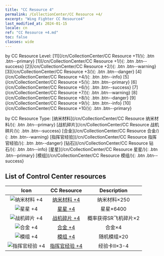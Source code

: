 ```yaml
---
title: "CC Resource 4"
permalink: /CollectionCenter/CC Resource +4/
excerpt: "Wing Fighter CC Resource4"
last_modified_at: 2024-01-15
locale: cn
ref: "CC Resource +4.md"
toc: false
classes: wide
---
```


  by CC Resource Level:  [11](/cn/CollectionCenter/CC Resource +11/){: .btn .btn--primary}   [1](/cn/CollectionCenter/CC Resource +1/){: .btn .btn--success}   [2](/cn/CollectionCenter/CC Resource +2/){: .btn .btn--warning}   [3](/cn/CollectionCenter/CC Resource +3/){: .btn .btn--danger}   [4](/cn/CollectionCenter/CC Resource +4/){: .btn .btn--info}   [5](/cn/CollectionCenter/CC Resource +5/){: .btn .btn--primary}   [6](/cn/CollectionCenter/CC Resource +6/){: .btn .btn--success}   [7](/cn/CollectionCenter/CC Resource +7/){: .btn .btn--warning}   [8](/cn/CollectionCenter/CC Resource +8/){: .btn .btn--danger}   [9](/cn/CollectionCenter/CC Resource +9/){: .btn .btn--info}   [10](/cn/CollectionCenter/CC Resource +10/){: .btn .btn--primary} 

  by CC Resource Type:  [纳米材料](/cn/CollectionCenter/CC Resource 纳米材料/){: .btn .btn--primary}   [战机碎片](/cn/CollectionCenter/CC Resource 战机碎片/){: .btn .btn--success}   [合金](/cn/CollectionCenter/CC Resource 合金/){: .btn .btn--warning}   [指挥官经验](/cn/CollectionCenter/CC Resource 指挥官经验/){: .btn .btn--danger}   [钻石](/cn/CollectionCenter/CC Resource 钻石/){: .btn .btn--info}   [星星](/cn/CollectionCenter/CC Resource 星星/){: .btn .btn--primary}   [模组](/cn/CollectionCenter/CC Resource 模组/){: .btn .btn--success} 

## List of Control Center resources

  |   Icon |      CC Resource        |   Description   |
  |:------:|:---------------:|:---------------:|
  | ![纳米材料 +4](/images/cc/CC_Nano_Material_4_p.png) | [纳米材料 +4](/cn/CollectionCenter/纳米材料_4/) | 纳米材料×250 |
  | ![星星 +4](/images/cc/CC_Star_4_p.png) | [星星 +4](/cn/CollectionCenter/星星_4/) | 星星×6400 |
  | ![战机碎片 +4](/images/cc/CC_Fighter_Shard_4_p.png) | [战机碎片 +4](/cn/CollectionCenter/战机碎片_4/) | 概率获得SR飞机碎片×2 |
  | ![合金 +4](/images/cc/CC_Alloy_Plate_4_p.png) | [合金 +4](/cn/CollectionCenter/合金_4/) | 合金×4 |
  | ![模组 +4](/images/cc/CC_Module_4_p.png) | [模组 +4](/cn/CollectionCenter/模组_4/) | 随机模组×20 |
  | ![指挥官经验 +4](/images/cc/CC_Pilot_EXP_Card_4_p.png) | [指挥官经验 +4](/cn/CollectionCenter/指挥官经验_4/) | 经验卡II×3-4 |
